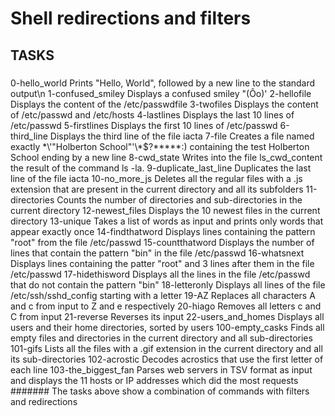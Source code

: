 # Shell redirections and filters
## TASKS
###
0-hello_world	    Prints "Hello, World", followed by a new line to the standard output\n
1-confused_smiley	Displays a confused smiley "(Ôo)'
2-hellofile	        Displays the content of the /etc/passwdfile
3-twofiles	        Displays the content of /etc/passwd and /etc/hosts
4-lastlines	        Displays the last 10 lines of /etc/passwd
5-firstlines	    Displays the first 10 lines of /etc/passwd
6-third_line	    Displays the third line of the file iacta
7-file	            Creates a file named exactly \*\\'"Holberton School"\'\\*$\?\*\*\*\*\*:) containing the test Holberton School ending by a new line
8-cwd_state	        Writes into the file ls_cwd_content the result of the command ls -la.
9-duplicate_last_line	Duplicates the last line of the file iacta
10-no_more_js	    Deletes all the regular files with a .js extension that are present in the current directory and all its subfolders
11-directories	    Counts the number of directories and sub-directories in the current directory
12-newest_files	    Displays the 10 newest files in the current directory
13-unique	        Takes a list of words as input and prints only words that appear exactly once
14-findthatword	    Displays lines containing the pattern "root" from the file /etc/passwd
15-countthatword	Displays the number of lines that contain the pattern "bin" in the file /etc/passwd
16-whatsnext	    Displays lines containing the patter "root" and 3 lines after them in the file /etc/passwd
17-hidethisword 	Displays all the lines in the file /etc/passwd that do not contain the pattern "bin"
18-letteronly   	Displays all lines of the file /etc/ssh/sshd_config starting with a letter
19-AZ	            Replaces all characters A and c from input to Z and e respectively
20-hiago	        Removes all letters c and C from input
21-reverse	        Reverses its input
22-users_and_homes	Displays all users and their home directories, sorted by users
100-empty_casks  	Finds all empty files and directories in the current directory and all sub-directories
101-gifs	        Lists all the files with a .gif extension in the current directory and all its sub-directories
102-acrostic	    Decodes acrostics that use the first letter of each line
103-the_biggest_fan	Parses web servers in TSV format as input and displays the 11 hosts or IP addresses which did the most requests
#######
The tasks above show a combination of commands with filters and redirections
